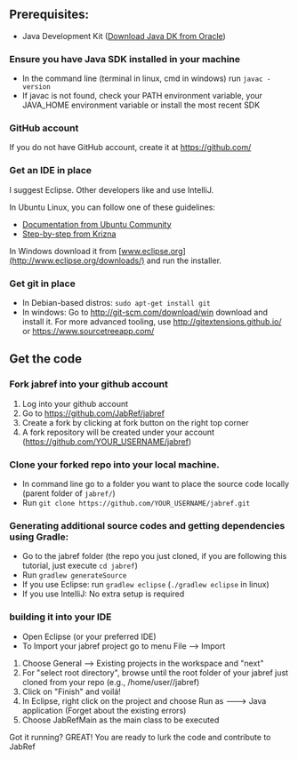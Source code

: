 ## Prerequisites:
* Java Development Kit ([Download Java DK from Oracle](http://www.oracle.com/technetwork/java/javase/downloads/index.html?ssSourceSiteId=otnjp))

### Ensure you have Java SDK installed in your machine
* In the command line (terminal in linux, cmd in windows) run `javac -version`
* If javac is not found, check your PATH environment variable, your JAVA_HOME environment variable or install the most recent SDK

### GitHub account
If you do not have GitHub account, create it at https://github.com/

### Get an IDE in place
I suggest Eclipse. Other developers like and use IntelliJ.

In Ubuntu Linux, you can follow one of these guidelines:

* [Documentation from Ubuntu Community](https://help.ubuntu.com/community/EclipseIDE#Download_Eclipse)
* [Step-by-step from Krizna](www.krizna.com/ubuntu/install-eclipse-in-ubuntu-12-04/)

In Windows download it from [www.eclipse.org](http://www.eclipse.org/downloads/) and run the installer.

### Get git in place
* In Debian-based distros: `sudo apt-get install git`
* In windows: Go to http://git-scm.com/download/win download and install it. For more advanced tooling, use http://gitextensions.github.io/ or https://www.sourcetreeapp.com/


## Get the code
### Fork jabref into your github account
1. Log into your github account
2. Go to https://github.com/JabRef/jabref 
3. Create a fork by clicking at fork button on the right top corner
4. A fork repository will be created under your account (https://github.com/YOUR_USERNAME/jabref)

### Clone your forked repo into your local machine.

* In command line go to a folder you want to place the source code locally (parent folder of `jabref/`)
* Run `git clone https://github.com/YOUR_USERNAME/jabref.git`

### Generating additional source codes and getting dependencies using Gradle:
* Go to the jabref folder (the repo you just cloned, if you are following this tutorial, just execute `cd jabref`)
* Run `gradlew generateSource`
* If you use Eclipse: run `gradlew eclipse` (`./gradlew eclipse` in linux)
* If you use IntelliJ: No extra setup is required

### building it into your IDE
* Open Eclipse (or your preferred IDE)
* To Import your jabref project go to menu File --> Import

1. Choose General --> Existing projects in the workspace and "next"
2. For "select root directory", browse until the root folder of your jabref just cloned from your repo (e.g., /home/user/<YOU>/jabref)
3. Click on "Finish" and voilá!
4. In Eclipse, right click on the project and choose Run as ---> Java application (Forget about the existing errors)
5. Choose JabRefMain as the main class to be executed

Got it running? GREAT! You are ready to lurk the code and contribute to JabRef

